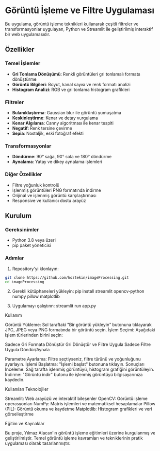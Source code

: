 # Görüntü İşleme ve Filtre Uygulaması

Bu uygulama, görüntü işleme teknikleri kullanarak çeşitli filtreler ve transformasyonlar uygulayan, Python ve Streamlit ile geliştirilmiş interaktif bir web uygulamasıdır.

## Özellikler

### Temel İşlemler
- **Gri Tonlama Dönüşümü**: Renkli görüntüleri gri tonlamalı formata dönüştürme
- **Görüntü Bilgileri**: Boyut, kanal sayısı ve renk formatı analizi
- **Histogram Analizi**: RGB ve gri tonlama histogram grafikleri

### Filtreler
- **Bulanıklaştırma**: Gaussian blur ile görüntü yumuşatma
- **Keskinleştirme**: Kenar ve detay vurgulama
- **Kenar Algılama**: Canny algoritması ile kenar tespiti
- **Negatif**: Renk tersine çevirme
- **Sepia**: Nostaljik, eski fotoğraf efekti

### Transformasyonlar
- **Döndürme**: 90° sağa, 90° sola ve 180° döndürme
- **Aynalama**: Yatay ve dikey aynalama işlemleri

### Diğer Özellikler
- Filtre yoğunluk kontrolü
- İşlenmiş görüntüleri PNG formatında indirme
- Orijinal ve işlenmiş görüntü karşılaştırması
- Responsive ve kullanıcı dostu arayüz

## Kurulum

### Gereksinimler
- Python 3.8 veya üzeri
- pip paket yöneticisi

### Adımlar

1. Repository'yi klonlayın:
```bash
git clone https://github.com/hoztekin/imageProcessing.git
cd imageProcessing
```

2. Gerekli kütüphaneleri yükleyin:
   pip install streamlit opencv-python numpy pillow matplotlib

3. Uygulamayı çalıştırın:
   streamlit run app.py


Kullanım

Görüntü Yükleme: Sol taraftaki "Bir görüntü yükleyin" butonuna tıklayarak JPG, JPEG veya PNG formatında bir görüntü seçin.
İşlem Seçimi: Aşağıdaki işlem türlerinden birini seçin:

Sadece Gri Formata Dönüştür
Gri Dönüştür ve Filtre Uygula
Sadece Filtre Uygula
Döndür/Aynala


Parametre Ayarlama: Filtre seçtiyseniz, filtre türünü ve yoğunluğunu ayarlayın.
İşlemi Başlatma: "İşlemi başlat" butonuna tıklayın.
Sonuçları İnceleme: Sağ tarafta işlenmiş görüntüyü, histogram grafiğini görüntüleyin.
İndirme: "Görüntü indir" butonu ile işlenmiş görüntüyü bilgisayarınıza kaydedin.

Kullanılan Teknolojiler

Streamlit: Web arayüzü ve interaktif bileşenler
OpenCV: Görüntü işleme operasyonları
NumPy: Matris işlemleri ve matematiksel hesaplamalar
Pillow (PIL): Görüntü okuma ve kaydetme
Matplotlib: Histogram grafikleri ve veri görselleştirme


Eğitim ve Kaynaklar

Bu proje, Yılmaz Alacan'ın görüntü işleme eğitimleri üzerine kurgulanmış ve geliştirilmiştir. Temel görüntü işleme kavramları ve tekniklerinin pratik uygulaması olarak tasarlanmıştır.











   
